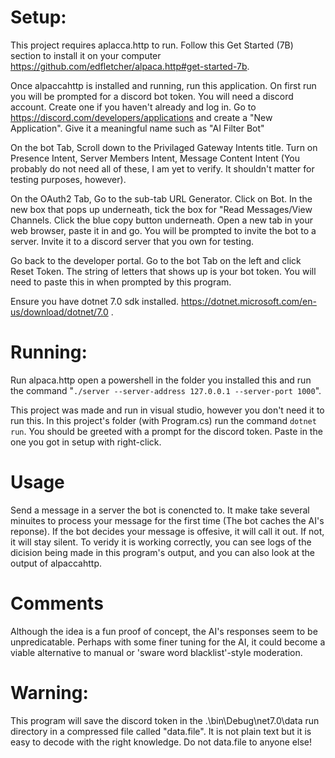 <h1>Setup: </h1>
<p>
This project requires aplacca.http to run.
Follow this Get Started (7B) section to install it on your computer <a href="https://github.com/edfletcher/alpaca.http#get-started-7b">https://github.com/edfletcher/alpaca.http#get-started-7b</a>.

Once alpaccahttp is installed and running, run this application. On first run you will be prompted for a discord bot token.
You will need a discord account. Create one if you haven't already and log in. Go to https://discord.com/developers/applications and create a "New Application".
Give it a meaningful name such as "AI Filter Bot"

On the bot Tab, Scroll down to the Privilaged Gateway Intents title.
Turn on Presence Intent, Server Members Intent, Message Content Intent (You probably do not need all of these, I am yet to verify. It shouldn't matter for testing purposes, however).

On the OAuth2 Tab, Go to the sub-tab URL Generator. Click on Bot. In the new box that pops up underneath, tick the box for "Read Messages/View Channels.
Click the blue copy button underneath. Open a new tab in your web browser, paste it in and go. You will be prompted to invite the bot to a server.
Invite it to a discord server that you own for testing.

Go back to the developer portal.
Go to the bot Tab on the left and click Reset Token. The string of letters that shows up is your bot token. You will need to paste this in when prompted by this program.

Ensure you have dotnet 7.0 sdk installed. https://dotnet.microsoft.com/en-us/download/dotnet/7.0 .

</p>
<h1>Running:</h1>
<p>
Run alpaca.http open a powershell in the folder you installed this and run the command "<code>./server --server-address 127.0.0.1 --server-port 1000</code>".

This project was made and run in visual studio, however you don't need it to run this.
In this project's folder (with Program.cs) run the command <code>dotnet run</code>.
You should be greeted with a prompt for the discord token. Paste in the one you got in setup with right-click. 

<h1>Usage</h1>
Send a message in a server the bot is conencted to. It make take several minuites to process your message for the first time (The bot caches the AI's reponse). If the bot decides your message is offesive, it will call it out. If not, it will stay silent. To veridy it is working correctly, you can see logs of the dicision being made in this program's output, and you can also look at the output of alpaccahttp. 

<h1>Comments</h1>
Although the idea is a fun proof of concept, the AI's responses seem to be unpredicatable. Perhaps with some finer tuning for the AI, it could become a viable alternative to manual or 'sware word blacklist'-style moderation.

<h1>Warning:</h1>
This program will save the discord token in the .\bin\Debug\net7.0\data run directory in a compressed file called "data.file". 
It is not plain text but it is easy to decode with the right knowledge.
Do not data.file to anyone else!
</p>

